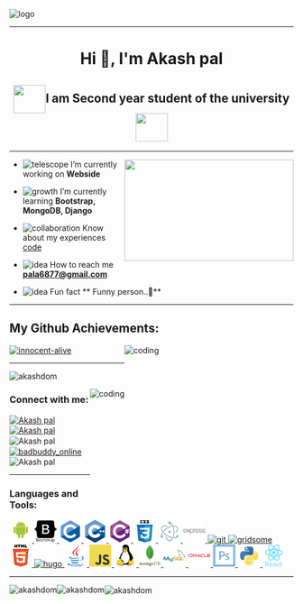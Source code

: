 ![logo](https://github.com/Akashdom/Akashdom/blob/main/Purple%20Orange%20Illustration%20Content%20Creator%20Profile%20Video.gif)<hr>
<h1 align="center">Hi 👋, I'm Akash pal</h1>
<h2 align="center"><img align="center"  width="57" height="50" src="https://www.bing.com/th/id/OGC.0fc85da32d0e51e12880dd702b77a299?pid=1.7&rurl=http%3a%2f%2f25.media.tumblr.com%2ftumblr_mdk6s9kKAm1r7i5f3o1_500.gif&ehk=rotl1dhUXRRpMQmB7YJ8H%2f5lXVfQTiYZ%2boN7lgyEbNY%3d">I am Second year student of the university<img align="center"  width="57" height="50" src="https://www.bing.com/th/id/OGC.0fc85da32d0e51e12880dd702b77a299?pid=1.7&rurl=http%3a%2f%2f25.media.tumblr.com%2ftumblr_mdk6s9kKAm1r7i5f3o1_500.gif&ehk=rotl1dhUXRRpMQmB7YJ8H%2f5lXVfQTiYZ%2boN7lgyEbNY%3d"></h2>
<hr>



<img  align="right" width="300" height="180"   src="https://www.bing.com/th/id/OGC.8fa41da1f4602b875dfe2ba5a3aff509?pid=1.7&rurl=https%3a%2f%2fwww.gif-maniac.com%2fgifs%2f31%2f31241.gif&ehk=HsIGL4Pb3njn6IGBpBpMYcd0aGmLEwzwS0LtLPkrhOc%3d" />


- <img src="https://media2.giphy.com/media/QZVdubDMj6RCvBOQBk/giphy.gif?cid=790b7611f2015ca3af40383f08d9be470a45744ddbff8c6f&rid=giphy.gif&ct=s" alt="telescope" width="25" height="26" /> I’m currently working on **Webside**



- <img src="https://i.gifer.com/origin/4c/4c8423ace30594a2f80c07639d6885fd_w200.gif" alt="growth" width="25" height="28" /> I’m currently learning **Bootstrap, MongoDB, Django**
- <img src="https://media.tenor.com/images/22f42c11b612b041b4038573dca18a2d/tenor.gif" alt="collaboration" width="28" height="25" /> Know about my experiences [code](code)
-  <img src="https://www.pinclipart.com/picdir/big/143-1432236_contacts-us-mail-mail-gif-us-mail-gifs.png" alt="idea" width="25" height="25" /> How to reach me **pala6877@gmail.com**

- <img src="https://media.giphy.com/media/l4FGDXzlX3p5U9zJS/200.gif" alt="idea" width="28" height="25" /> Fun fact ** Funny person..🤞**

<hr>

<h2>My Github Achievements: </h2>
<p align="left">
<a href="https://github.com/ryo-ma/github-profile-trophy"><img src="https://github-profile-trophy.vercel.app/?username=innocent-alive" alt="innocent-alive" /></a><img align="right" alt="coding" height="200" width="300" src="https://www.bing.com/th/id/OGC.8b35fef55fba1a201c9c7a11d3ec3d64?pid=1.7&rurl=https%3a%2f%2fcdn.dribbble.com%2fusers%2f416610%2fscreenshots%2f4801105%2fcoding_desk_flat_vector_ui_ux_design_illustration_motion_animation_gif2.gif&ehk=jHHFsQPazqDd5nt3QW7%2b0gX0qLiQLNMcv%2fxeuKivQCs%3d"></p><hr>



<!-- <img align="right" alt="coding" height="254" width="380" src="https://i.pinimg.com/originals/54/e3/7d/54e37d8074ebcde1d96c77d7b2a7f310.gif"> -->

<p align="left"> <img   src="https://komarev.com/ghpvc/?username=akashdom&label=Profile%20views&color=0e75b6&style=flat" alt="akashdom" /> </p>
<img align="right" alt="coding" widht="300" height="200" src="https://media2.giphy.com/media/2IudUHdI075HL02Pkk/giphy.gif">
<h3 align="left">Connect with me:</h3>
<p align="left">
<a href="https://web.telegram.org/a/"  target="blank"><img align="center" src="https://pnggrid.com/wp-content/uploads/2021/04/telegram-logo-circle-1024x1024.png" alt="Akash pal" height="30" width="40"/> </a>
<a href="https://www.linkedin.com/feed/" target="blank"><img align="center" src="https://raw.githubusercontent.com/rahuldkjain/github-profile-readme-generator/master/src/images/icons/Social/linked-in-alt.svg" alt="Akash pal" height="30" width="40" /></a>
<a hrgf="#" target="blank"><img align="center" src="https://raw.githubusercontent.com/rahuldkjain/github-profile-readme-generator/master/src/images/icons/Social/reddit.svg" alt="Akash pal" height="30" width="40"/></a>  
<a href="https://instagram.com/badbuddy_online" target="blank"><img align="center" src="https://raw.githubusercontent.com/rahuldkjain/github-profile-readme-generator/master/src/images/icons/Social/instagram.svg" alt="badbuddy_online" height="30" width="40" /></a>
<a hrgf="#" target="blank"><img align="center" src="https://raw.githubusercontent.com/rahuldkjain/github-profile-readme-generator/master/src/images/icons/Social/twitter.svg" alt="Akash pal" height="30" width="40"/></a>
</p><hr>


<h3 align="left">Languages and Tools:</h3>
<p align="left"> <a href="https://developer.android.com" target="_blank" rel="noreferrer"> <img src="https://raw.githubusercontent.com/devicons/devicon/master/icons/android/android-original-wordmark.svg" alt="android" width="40" height="40"/> </a> <a href="https://getbootstrap.com" target="_blank" rel="noreferrer"> <img src="https://raw.githubusercontent.com/devicons/devicon/master/icons/bootstrap/bootstrap-plain-wordmark.svg" alt="bootstrap" width="40" height="40"/> </a> <a href="https://www.cprogramming.com/" target="_blank" rel="noreferrer"> <img src="https://raw.githubusercontent.com/devicons/devicon/master/icons/c/c-original.svg" alt="c" width="40" height="40"/> </a> <a href="https://www.w3schools.com/cpp/" target="_blank" rel="noreferrer"> <img src="https://raw.githubusercontent.com/devicons/devicon/master/icons/cplusplus/cplusplus-original.svg" alt="cplusplus" width="40" height="40"/> </a> <a href="https://www.w3schools.com/cs/" target="_blank" rel="noreferrer"> <img src="https://raw.githubusercontent.com/devicons/devicon/master/icons/csharp/csharp-original.svg" alt="csharp" width="40" height="40"/> </a> <a href="https://www.w3schools.com/css/" target="_blank" rel="noreferrer"> <img src="https://raw.githubusercontent.com/devicons/devicon/master/icons/css3/css3-original-wordmark.svg" alt="css3" width="40" height="40"/> </a> <a href="https://www.electronjs.org" target="_blank" rel="noreferrer"> <img src="https://raw.githubusercontent.com/devicons/devicon/master/icons/electron/electron-original.svg" alt="electron" width="40" height="40"/> </a> <a href="https://expressjs.com" target="_blank" rel="noreferrer"> <img src="https://raw.githubusercontent.com/devicons/devicon/master/icons/express/express-original-wordmark.svg" alt="express" width="40" height="40"/> </a> <a href="https://git-scm.com/" target="_blank" rel="noreferrer"> <img src="https://www.vectorlogo.zone/logos/git-scm/git-scm-icon.svg" alt="git" width="40" height="40"/> </a> <a href="https://gridsome.org/" target="_blank" rel="noreferrer"> <img src="https://www.vectorlogo.zone/logos/gridsome/gridsome-icon.svg" alt="gridsome" width="40" height="40"/> </a> <a href="https://www.w3.org/html/" target="_blank" rel="noreferrer"> <img src="https://raw.githubusercontent.com/devicons/devicon/master/icons/html5/html5-original-wordmark.svg" alt="html5" width="40" height="40"/> </a> <a href="https://gohugo.io/" target="_blank" rel="noreferrer"> <img src="https://api.iconify.design/logos-hugo.svg" alt="hugo" width="40" height="40"/> </a> <a href="https://www.java.com" target="_blank" rel="noreferrer"> <img src="https://raw.githubusercontent.com/devicons/devicon/master/icons/java/java-original.svg" alt="java" width="40" height="40"/> </a> <a href="https://developer.mozilla.org/en-US/docs/Web/JavaScript" target="_blank" rel="noreferrer"> <img src="https://raw.githubusercontent.com/devicons/devicon/master/icons/javascript/javascript-original.svg" alt="javascript" width="40" height="40"/> </a> <a href="https://www.linux.org/" target="_blank" rel="noreferrer"> <img src="https://raw.githubusercontent.com/devicons/devicon/master/icons/linux/linux-original.svg" alt="linux" width="40" height="40"/> </a> <a href="https://www.mongodb.com/" target="_blank" rel="noreferrer"> <img src="https://raw.githubusercontent.com/devicons/devicon/master/icons/mongodb/mongodb-original-wordmark.svg" alt="mongodb" width="40" height="40"/> </a> <a href="https://www.mysql.com/" target="_blank" rel="noreferrer"> <img src="https://raw.githubusercontent.com/devicons/devicon/master/icons/mysql/mysql-original-wordmark.svg" alt="mysql" width="40" height="40"/> </a> <a href="https://www.oracle.com/" target="_blank" rel="noreferrer"> <img src="https://raw.githubusercontent.com/devicons/devicon/master/icons/oracle/oracle-original.svg" alt="oracle" width="40" height="40"/> </a> <a href="https://www.photoshop.com/en" target="_blank" rel="noreferrer"> <img src="https://raw.githubusercontent.com/devicons/devicon/master/icons/photoshop/photoshop-line.svg" alt="photoshop" width="40" height="40"/> </a> <a href="https://www.python.org" target="_blank" rel="noreferrer"> <img src="https://raw.githubusercontent.com/devicons/devicon/master/icons/python/python-original.svg" alt="python" width="40" height="40"/> </a> <a href="https://reactjs.org/" target="_blank" rel="noreferrer"> <img src="https://raw.githubusercontent.com/devicons/devicon/master/icons/react/react-original-wordmark.svg" alt="react" width="40" height="40"/> </a> </p><hr>

<p><img align="left" src="https://github-readme-stats.vercel.app/api/top-langs?username=akashdom&show_icons=true&locale=en&layout=compact" alt="akashdom" /></p></hr>

<p><img align="left" src="https://github-readme-stats.vercel.app/api?username=akashdom&show_icons=true&locale=en" alt="akashdom" /></p></hr>

<p><img align="center" src="https://github-readme-streak-stats.herokuapp.com/?user=akashdom&" alt="akashdom" /></p>
